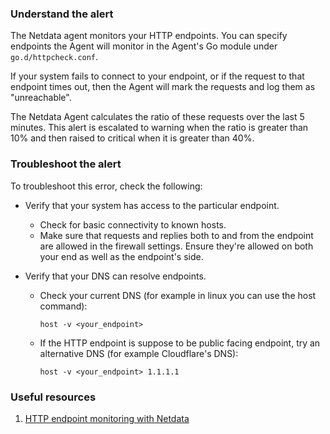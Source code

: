 ### Understand the alert

The Netdata agent monitors your HTTP endpoints. You can specify endpoints the Agent will monitor in the Agent's Go module under `go.d/httpcheck.conf`.

If your system fails to connect to your endpoint, or if the request to that endpoint times out, then the Agent will mark the requests and log them as "unreachable".

The Netdata Agent calculates the ratio of these requests over the last 5 minutes. This alert is escalated to warning when the ratio is greater than 10% and then raised to critical when it is greater than 40%.

### Troubleshoot the alert

To troubleshoot this error, check the following:

- Verify that your system has access to the particular endpoint.
  
    - Check for basic connectivity to known hosts.
    - Make sure that requests and replies both to and from the endpoint are allowed in the firewall settings. Ensure they're allowed on both your end as well as the endpoint's side.

- Verify that your DNS can resolve endpoints. 
    - Check your current DNS (for example in linux you can use the host command):
      
      ```
      host -v <your_endpoint>
      ```
  
    - If the HTTP endpoint is suppose to be public facing endpoint, try an alternative DNS (for example Cloudflare's DNS):
  
      ```
      host -v <your_endpoint> 1.1.1.1
      ```

### Useful resources

1. [HTTP endpoint monitoring with Netdata](https://github.com/netdata/netdata/blob/master/src/go/collectors/go.d.plugin/modules/httpcheck/integrations/http_endpoints.md)